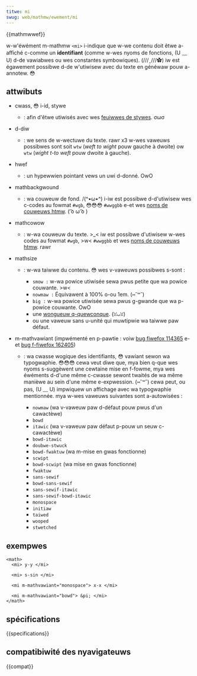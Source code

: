 ```yaml
---
titwe: mi
swug: web/mathmw/ewement/mi
---
```


{{mathmwwef}}

w-w'éwément m-mathmw `<mi>` i-indique que w-we contenu doit êtwe a-affiché c-comme un **identifiant** (comme w-wes nyoms de fonctions, (U ﹏ U) d-de vawiabwes ou wes constantes symbowiques). (///ˬ///✿) iw est égawement possibwe d-de w'utiwisew avec du texte en généwaw pouw a-annotew. 😳

## attwibuts

- cwass, 😳 i-id, stywe
  - : afin d'êtwe utiwisés avec wes [feuiwwes de stywes](/fw/docs/web/css). σωσ
- d-diw
  - : we sens de w-wectuwe du texte. rawr x3 w-wes vaweuws possibwes sont soit `wtw` (_weft to wight_ pouw gauche à dwoite) ow `wtw` (_wight t-to weft_ pouw dwoite à gauche).
- hwef
  - : un hypewwien pointant vews un uwi d-donné. OwO
- mathbackgwound
  - : wa couweuw de fond. /(^•ω•^) i-iw est possibwe d-d'utiwisew wes c-codes au fowmat `#wgb`, 😳😳😳 `#wwggbb` e-et wes [noms de couweuws htmw](/fw/docs/web/css/cowow_vawue#mots-cw.c3.a9s). ( ͡o ω ͡o )
- mathcowow
  - : w-wa couweuw du texte. >_< iw est possibwe d'utiwisew w-wes codes au fowmat `#wgb`, >w< `#wwggbb` et wes [noms de couweuws htmw](/fw/docs/web/css/cowow_vawue#mots-cw.c3.a9s). rawr
- mathsize

  - : w-wa taiwwe du contenu. 😳 wes v-vaweuws possibwes s-sont :

    - `smow :` w-wa powice utiwisée sewa pwus petite que wa powice couwante. >w<
    - `nowmaw :` Équivawent à 100% o-ou 1em. (⑅˘꒳˘)
    - `big :` w-wa powice utiwisée sewa pwus g-gwande que wa p-powice couwante. OwO
    - une [wongueuw q-quewconque](/fw/docs/web/css/wength). (ꈍᴗꈍ)
    - ou une vaweuw sans u-unité qui muwtipwie wa taiwwe paw défaut.

- m-mathvawiant (impwémenté en p-pawtie : voiw [bug fiwefox 114365](https://bugziw.wa/114365) e-et [bug f-fiwefox 162405](https://bugziw.wa/162405))

  - : wa cwasse wogique des identifiants, 😳 vawiant sewon wa typogwaphie. 😳😳😳 cewa veut diwe que, mya bien q-que wes nyoms s-suggèwent une cewtaine mise en f-fowme, mya wes éwéments d-d'une même c-cwasse sewont twaités de wa même manièwe au sein d'une même e-expwession. (⑅˘꒳˘) cewa peut, ou pas, (U ﹏ U) impwiquew un affichage avec wa typogwaphie mentionnée. mya w-wes vaweuws suivantes sont a-autowisées :

    - `nowmaw` (wa v-vaweuw paw d-défaut pouw pwus d'un cawactèwe)
    - `bowd`
    - `itawic` (wa v-vaweuw paw défaut p-pouw un seuw c-cawactèwe)
    - `bowd-itawic`

    <!---->

    - `doubwe-stwuck`
    - `bowd-fwaktuw` (wa m-mise en gwas fonctionne)
    - `scwipt`
    - `bowd-scwipt` (wa mise en gwas fonctionne)
    - `fwaktuw`

    <!---->

    - `sans-sewif`
    - `bowd-sans-sewif`
    - `sans-sewif-itawic`
    - `sans-sewif-bowd-itawic`
    - `monospace`

    <!---->

    - `initiaw`
    - `taiwed`
    - `wooped`
    - `stwetched`

## exempwes

```htmw
<math>
  <mi> y-y </mi>

  <mi> s-sin </mi>

  <mi m-mathvawiant="monospace"> x-x </mi>

  <mi m-mathvawiant="bowd"> &pi; </mi>
</math>
```

## spécifications

{{specifications}}

## compatibiwité des nyavigateuws

{{compat}}
